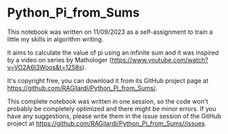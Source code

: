 # Python_Pi_from_Sums
This notebook was written on 11/09/2023 as a self-assignment to train a little my skills in algorithm writing.

It aims to calculate the value of pi using an infinite sum and it was inspired by a video on series by Mathologer (https://www.youtube.com/watch?v=VO2A6I3Woos&t=1258s).

It's copyright free, you can download it from its GitHub project page at https://github.com/RAGilardi/Python_Pi_from_Sums/.

This complete notebook was written in one session, so the code won't probably be completely optimized and there might be minor errors. If you have any suggestions, please write them in the issue session of the GitHub project at https://github.com/RAGilardi/Python_Pi_from_Sums//issues.
